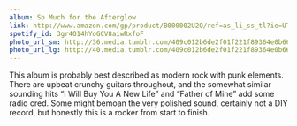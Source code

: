 ```yaml
---
album: So Much for the Afterglow
link: http://www.amazon.com/gp/product/B000002U2Q/ref=as_li_ss_tl?ie=UTF8&amp;camp=1789&amp;creative=390957&amp;creativeASIN=B000002U2Q&amp;linkCode=as2&amp;tag=besalbintheun-20
spotify_id: 3gr4O14hYoGCV8aiwRxfoF
photo_url_sm: http://36.media.tumblr.com/409c012b6de2f01f221f89364e0b66c7/tumblr_n1k8crTkeB1rsqbe7o1_100.jpg
photo_url_lg: http://40.media.tumblr.com/409c012b6de2f01f221f89364e0b66c7/tumblr_n1k8crTkeB1rsqbe7o1_400.jpg
---
```

This album is probably best described as modern rock with punk elements. There are upbeat crunchy guitars throughout, and the somewhat similar sounding hits “I Will Buy You A New Life” and “Father of Mine” add some radio cred. Some might bemoan the very polished sound, certainly not a DIY record, but honestly this is a rocker from start to finish. 